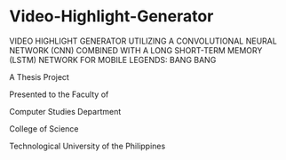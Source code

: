 # Video-Highlight-Generator
VIDEO HIGHLIGHT GENERATOR UTILIZING A CONVOLUTIONAL NEURAL NETWORK (CNN) COMBINED WITH A LONG SHORT-TERM MEMORY (LSTM) NETWORK FOR MOBILE LEGENDS: BANG BANG

A Thesis Project 

Presented to the Faculty of

Computer Studies Department

College of Science

Technological University of the Philippines
